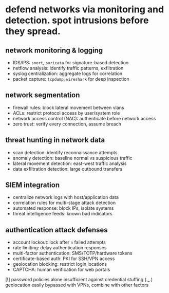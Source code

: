 # defend networks via monitoring and detection. spot intrusions before they spread.

## network monitoring & logging
- IDS/IPS: `snort`, `suricata` for signature-based detection
- netflow analysis: identify traffic patterns, exfiltration
- syslog centralization: aggregate logs for correlation
- packet capture: `tcpdump`, `wireshark` for deep inspection

## network segmentation
- firewall rules: block lateral movement between vlans  
- ACLs: restrict protocol access by user/system role
- network access control (NAC): authenticate before network access
- zero trust: verify every connection, assume breach

## threat hunting in network data
- scan detection: identify reconnaissance attempts
- anomaly detection: baseline normal vs suspicious traffic  
- lateral movement detection: east-west traffic analysis
- data exfiltration detection: large outbound transfers

## SIEM integration 
- centralize network logs with host/application data
- correlation rules for multi-stage attack detection
- automated response: block IPs, isolate systems
- threat intelligence feeds: known bad indicators

## authentication attack defenses
- account lockout: lock after `n` failed attempts
- rate limiting: delay authentication responses  
- multi-factor authentication: SMS/TOTP/hardware tokens
- certificate-based auth: PKI for SSH/VPN access  
- geolocation blocking: restrict login locations
- CAPTCHA: human verification for web portals

[!] password policies alone insufficient against credential stuffing
(._.) geolocation easily bypassed with VPNs, combine with other factors